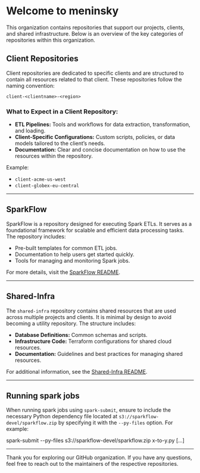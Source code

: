 # Welcome to meninsky

This organization contains repositories that support our projects, clients, and shared infrastructure. Below is an overview of the key categories of repositories within this organization.

## Client Repositories

Client repositories are dedicated to specific clients and are structured to contain all resources related to that client. These repositories follow the naming convention:

```
client-<clientname>-<region>
```

### What to Expect in a Client Repository:

- **ETL Pipelines:** Tools and workflows for data extraction, transformation, and loading.
- **Client-Specific Configurations:** Custom scripts, policies, or data models tailored to the client’s needs.
- **Documentation:** Clear and concise documentation on how to use the resources within the repository.

Example:

- `client-acme-us-west`
- `client-globex-eu-central`

---

## SparkFlow

SparkFlow is a repository designed for executing Spark ETLs. It serves as a foundational framework for scalable and efficient data processing tasks. The repository includes:

- Pre-built templates for common ETL jobs.
- Documentation to help users get started quickly.
- Tools for managing and monitoring Spark jobs.

For more details, visit the [SparkFlow README](https://github.com/your-org/sparkflow#readme).

---

## Shared-Infra

The `shared-infra` repository contains shared resources that are used across multiple projects and clients. It is minimal by design to avoid becoming a utility repository. The structure includes:

- **Database Definitions:** Common schemas and scripts.
- **Infrastructure Code:** Terraform configurations for shared cloud resources.
- **Documentation:** Guidelines and best practices for managing shared resources.

For additional information, see the [Shared-Infra README](https://github.com/your-org/shared-infra#readme).

---

## Running spark jobs

When running spark jobs using `spark-submit`, ensure to include the necessary Python dependency file 
located at `s3://sparkflow-devel/sparkflow.zip` by specifying it with the `--py-files` option. For example:

spark-submit --py-files s3://sparkflow-devel/sparkflow.zip x-to-y.py [...]


---


Thank you for exploring our GitHub organization. If you have any questions, feel free to reach out to the maintainers of the respective repositories.
